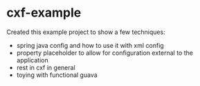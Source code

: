 cxf-example
===========

Created this example project to show a few techniques:
* spring java config and how to use it with xml config
* property placeholder to allow for configuration external to the application
* rest in cxf in general
* toying with functional guava
